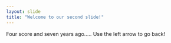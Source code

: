 ```yaml
---
layout: slide
title: "Welcome to our second slide!"
---
```

Four score and seven years ago.....
Use the left arrow to go back!
